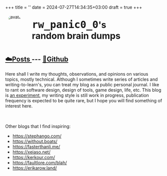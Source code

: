 +++
title = ''
date = 2024-07-27T14:34:35+03:00
draft = true
+++

<div style="display:flex;flex-direction:row;flex-wrap:wrap">
  <img src="https://avatars.githubusercontent.com/u/46903210?v=4" alt="avatar" style="border-radius: 50%;max-width:200px;max-height:200px;margin: 0 2em 0 0">
  <h1 style="text-align: left;margin: 0.5em 0 0.5em 0;flex-basis:60%"><code style="font-size: xx-large">rw_panic0_0</code>'s random brain dumps</h1>
</div>

## [ ☁️Posts ](/posts) --- [🌊Github](https://github.com/thedenisnikulin)

Here shall I write my thoughts, observations, and opinions on various topics, mostly technical. Although I sometimes write series of articles and writing-to-learn's, you can treat my blog as a public personal journal. I like to rant on software design, design of tools, game design, life, etc. This blog is [an experiment](https://www.alexmolas.com/2023/07/15/nobody-cares-about-your-blog.html), my writing style is still work in progress, publication frequency is expected to be quite rare, but I hope you will find something of interest here.

<br></br>
Other blogs that I find inspiring:
+ https://stephango.com/
+ https://without.boats/
+ https://fasterthanli.me/
+ https://xeiaso.net/
+ https://kerkour.com/
+ https://faultlore.com/blah/
+ https://erikarow.land/

<!-- Another variant of home page: -->
<!-- <p align="center"> -->
<!-- <img src="https://avatars.githubusercontent.com/u/46903210?v=4" alt="avatar" width="200px" style="border-radius: 50%"></img> -->
<!-- <h1 align="center"><code>rw_panic0_0</code>'s random brain dumps</h1> -->
<!-- </p> -->

<!-- %description text% -->

<!-- ## [ ☁️Posts ](/posts) -->

